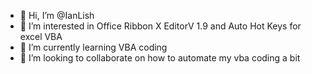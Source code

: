 - 👋 Hi, I’m @IanLish
- 👀 I’m interested in Office Ribbon X EditorV 1.9 and Auto Hot Keys for excel VBA
- 🌱 I’m currently learning VBA coding 
- 💞️ I’m looking to collaborate on how to automate my vba coding a bit



<!---
IanLish/IanLish is a ✨ special ✨ repository because its `README.md` (this file) appears on your GitHub profile.
You can click the Preview link to take a look at your changes.
--->
